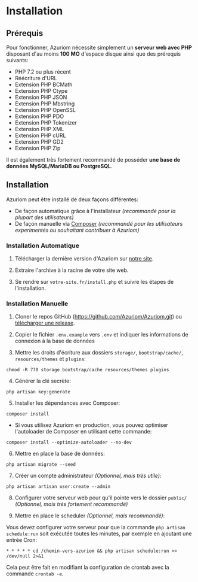 # Installation

## Prérequis

Pour fonctionner, Azuriom nécessite simplement un **serveur web avec PHP** disposant d'au moins **100 MO**
d'espace disque ainsi que des prérequis suivants:

 - PHP 7.2 ou plus récent
 - Réécriture d'URL
 - Extension PHP BCMath
 - Extension PHP Ctype
 - Extension PHP JSON
 - Extension PHP Mbstring
 - Extension PHP OpenSSL
 - Extension PHP PDO
 - Extension PHP Tokenizer
 - Extension PHP XML
 - Extension PHP cURL
 - Extension PHP GD2
 - Extension PHP Zip

Il est également très fortement recommandé de posséder **une base de données MySQL/MariaDB ou PostgreSQL**.

## Installation

Azuriom peut être installé de deux façons différentes:

- De façon automatique grâce à l'installateur _(recommandé pour la plupart des utilisateurs)_ 
- De façon manuelle via [Composer](https://getcomposer.org/) _(recommandé pour les utilisateurs experimentés ou souhaitant contribuer à Azuriom)_

### Installation Automatique

1. Télécharger la dernière version d'Azuriom sur [notre site](https://azuriom.com/download).

2. Extraire l'archive à la racine de votre site web.

3. Se rendre sur `votre-site.fr/install.php` et suivre les étapes de l'installation.

### Installation Manuelle

1. Cloner le repos GitHub (https://github.com/Azuriom/Azuriom.git) ou [télécharger une release](https://github.com/Azuriom/Azuriom/releases).

2. Copier le fichier `.env.example` vers `.env` et indiquer les informations de connexion à la base de données

3. Mettre les droits d'écriture aux dossiers `storage/`, `bootstrap/cache/`, `resources/themes` et `plugins`:
```
chmod -R 770 storage bootstrap/cache resources/themes plugins
```

4. Générer la clé secrète:
```
php artisan key:generate
```

5. Installer les dépendances avec Composer:
```
composer install
```

  * Si vous utilisez Azuriom en production, vous pouvez optimiser l'autoloader de Composer en utilisant cette commande: 
 ```
composer install --optimize-autoloader --no-dev
 ```

6. Mettre en place la base de données:
 ```
php artisan migrate --seed
 ```

7. Créer un compte administrateur _(Optionnel, mais très utile)_:
```
php artisan artisan user:create --admin
```

8. Configurer votre serveur web pour qu'il pointe vers le dossier `public/` _(Optionnel, mais très fortement recommandé)_

9. Mettre en place le scheduler _(Optionnel, mais recommandé)_:

Vous devez configurer votre serveur pour que la commande `php artisan schedule:run` soit exécutée toutes les minutes, par exemple en ajoutant une entrée Cron:
 ```
* * * * * cd /chemin-vers-azuriom && php artisan schedule:run >> /dev/null 2>&1
 ```
Cela peut être fait en modifiant la configuration de crontab avec la commande `crontab -e`.

